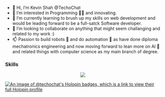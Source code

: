 - 👋 Hi, I’m Kevin Shah @TechoChat
- 👀 I’m interested in Programming 👨‍💻 and innovating.
- 🌱 I’m currently learning to brush up my skills on web development and would be leading forward to be a full-satck Software developer. 
- 💞️ I’m looking to collaborate on anything that might seem challanging and related to my work :)
- 📫 Passion to build robots 🤖 and do automation 🦿 as have done diploma mechatronics engineering and now moving forward to lean more on AI 🧠 and related things with computer science as my main branch of degree.

<!-- ![trophy](https://github-profile-trophy.vercel.app/?username=TechoChat&no-bg=true) -->
<h3> Skills </h3>
<p align="center">
    <img src="https://skillicons.dev/icons?i=js,flutter,html,css,python,ps,arduino" />
</p>

[![An image of @techochat's Holopin badges, which is a link to view their full Holopin profile](https://holopin.me/techochat)](https://holopin.io/@techochat)
<!--
**TechoChat/TechoChat** is a ✨ _special_ ✨ repository because its `README.md` (this file) appears on your GitHub profile.

Here are some ideas to get you started:

- 🔭 I’m currently working on ...
- 🌱 I’m currently learning ...
- 👯 I’m looking to collaborate on ...
- 🤔 I’m looking for help with ...
- 💬 Ask me about ...
- 📫 How to reach me: ...
- 😄 Pronouns: ...
- ⚡ Fun fact: ...
-->
